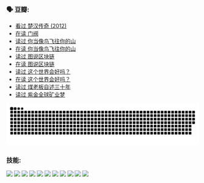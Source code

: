 
### 🗣 豆瓣:

<!-- DOUBAN-ACTIVITIES:START -->
- [看过 楚汉传奇‎ (2012)](https://www.douban.com/doubanapp/dispatch?uri=%2Fstatus%2F5871061011%2F%3F_spm_id%3DMTM2MDY5MjM4&_i=45662619)
- [在读 门阀](https://www.douban.com/doubanapp/dispatch?uri=%2Fstatus%2F5749976943%2F%3F_spm_id%3DMTM2MDY5MjM4&_i=45662619)
- [读过 你当像鸟飞往你的山](https://www.douban.com/doubanapp/dispatch?uri=%2Fstatus%2F5749971356%2F%3F_spm_id%3DMTM2MDY5MjM4&_i=45662619)
- [在读 你当像鸟飞往你的山](https://www.douban.com/doubanapp/dispatch?uri=%2Fstatus%2F5557956272%2F%3F_spm_id%3DMTM2MDY5MjM4&_i=45662619)
- [读过 图说区块链](https://www.douban.com/doubanapp/dispatch?uri=%2Fstatus%2F5557950873%2F%3F_spm_id%3DMTM2MDY5MjM4&_i=45662619)
- [在读 图说区块链](https://www.douban.com/doubanapp/dispatch?uri=%2Fstatus%2F5471173603%2F%3F_spm_id%3DMTM2MDY5MjM4&_i=45662619)
- [读过 这个世界会好吗？](https://www.douban.com/doubanapp/dispatch?uri=%2Fstatus%2F5471170844%2F%3F_spm_id%3DMTM2MDY5MjM4&_i=45662619)
- [在读 这个世界会好吗？](https://www.douban.com/doubanapp/dispatch?uri=%2Fstatus%2F5267653436%2F%3F_spm_id%3DMTM2MDY5MjM4&_i=45662619)
- [读过 煤老板自述三十年](https://www.douban.com/doubanapp/dispatch?uri=%2Fstatus%2F5267651935%2F%3F_spm_id%3DMTM2MDY5MjM4&_i=45662619)
- [读过 紫金全球矿业梦](https://www.douban.com/doubanapp/dispatch?uri=%2Fstatus%2F5267650388%2F%3F_spm_id%3DMTM2MDY5MjM4&_i=45662619)
<!-- DOUBAN-ACTIVITIES:END -->


![Snake animation](https://raw.githubusercontent.com/w940853815/w940853815/output/github-contribution-grid-snake.svg)
### 技能:

<code><img height="32" src="https://cdn.jsdelivr.net/npm/simple-icons@v5/icons/python.svg"></code>
<code><img height="32" src="https://cdn.jsdelivr.net/npm/simple-icons@v5/icons/javascript.svg"></code>
<code><img height="32" src="https://cdn.jsdelivr.net/npm/simple-icons@v5/icons/django.svg"></code>
<code><img height="32" src="https://cdn.jsdelivr.net/npm/simple-icons@v5/icons/flask.svg"></code>
<code><img height="32" src="https://cdn.jsdelivr.net/npm/simple-icons@v5/icons/vuetify.svg"></code>
<code><img height="32" src="https://cdn.jsdelivr.net/npm/simple-icons@v5/icons/git.svg"></code>
<code><img height="32" src="https://cdn.jsdelivr.net/npm/simple-icons@v5/icons/docker.svg"></code>
<code><img height="32" src="https://cdn.jsdelivr.net/npm/simple-icons@v5/icons/postgresql.svg"></code>
<code><img height="32" src="https://cdn.jsdelivr.net/npm/simple-icons@v5/icons/elasticsearch.svg"></code>
<code><img height="32" src="https://cdn.jsdelivr.net/npm/simple-icons@v5/icons/macos.svg"></code>
<code><img height="32" src="https://cdn.jsdelivr.net/npm/simple-icons@v5/icons/linux.svg"></code>
<!--
**w940853815/w940853815** is a ✨ _special_ ✨ repository because its `README.md` (this file) appears on your GitHub profile.

Here are some ideas to get you started:

- 🔭 I’m currently working on ...
- 🌱 I’m currently learning ...
- 👯 I’m looking to collaborate on ...
- 🤔 I’m looking for help with ...
- 💬 Ask me about ...
- 📫 How to reach me: ...
- 😄 Pronouns: ...
- ⚡ Fun fact: ...
-->

